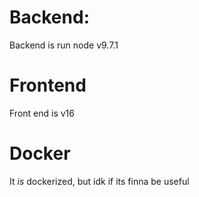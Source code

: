# Backend:
Backend is run node v9.7.1

# Frontend
Front end is v16

# Docker
It *is* dockerized, but idk if its finna be useful